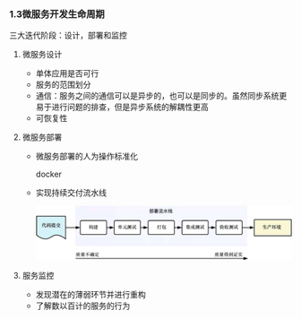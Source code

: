 ### 1.3微服务开发生命周期

三大迭代阶段：设计，部署和监控

1. 微服务设计

   - 单体应用是否可行
   - 服务的范围划分
   - 通信：服务之间的通信可以是异步的，也可以是同步的。虽然同步系统更易于进行问题的排查，但是异步系统的解耦性更高
   - 可恢复性

2. 微服务部署

   - 微服务部署的人为操作标准化

     docker

   - 实现持续交付流水线

     ![img](readme.assets/f99e9f32-f2cf-4148-a311-c84e4de9dd44.jpg)

3. 服务监控

   - 发现潜在的薄弱环节并进行重构
   - 了解数以百计的服务的行为